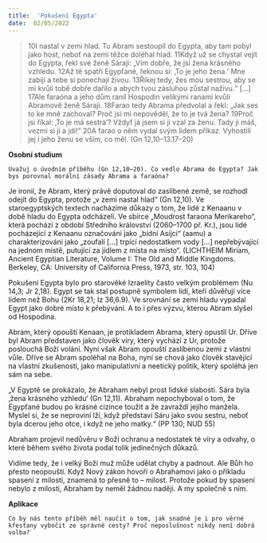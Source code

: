```yaml
---
title:  'Pokušení Egypta'
date:  02/05/2022
---
```


> <p></p>
> 10I nastal v zemi hlad. Tu Abram sestoupil do Egypta, aby tam pobyl jako host, neboť na zemi těžce doléhal hlad. 11Když už se chystal vejít do Egypta, řekl své ženě Sáraji: „Vím dobře, že jsi žena krásného vzhledu. 12Až tě spatří Egypťané, řeknou si: ‚To je jeho žena.‘ Mne zabijí a tebe si ponechají živou. 13Říkej tedy, žes mou sestrou, aby se mi kvůli tobě dobře dařilo a abych tvou zásluhou zůstal naživu.“ […] 17Ale faraóna a jeho dům ranil Hospodin velikými ranami kvůli Abramově ženě Sáraji. 18Farao tedy Abrama předvolal a řekl: „Jak ses to ke mně zachoval? Proč jsi mi nepověděl, že to je tvá žena? 19Proč jsi říkal: ‚To je má sestra‘? Vždyť já jsem si ji vzal za ženu. Tady ji máš, vezmi si ji a jdi!“ 20A farao o něm vydal svým lidem příkaz. Vyhostili jej i jeho ženu se vším, co měl. (Gn 12,10–13.17–20)

**Osobní studium**

`Uvažuj o úvodním příběhu (Gn 12,10–20). Co vedlo Abrama do Egypta? Jak bys porovnal morální zásady Abrama a faraóna?`

Je ironií, že Abram, který právě doputoval do zaslíbené země, se rozhodl odejít do Egypta, protože „v zemi nastal hlad“ (Gn 12,10). Ve staroegyptských textech nacházíme důkazy o tom, že lidé z Kenaanu v době hladu do Egypta odcházeli. Ve sbírce „Moudrost faraona Merikareho“, která pochází z období Středního království (2060–1700 př. Kr.), jsou lidé pocházející z Kenaanu označováni jako „bídní Asijci“ (aamu) a charakterizováni jako „zoufalí […] trpící nedostatkem vody […] nepřebývající na jednom místě, putující za jídlem z místa na místo“. (LICHTHEIM Miriam, Ancient Egyptian Literature, Volume I: The Old and Middle Kingdoms. Berkeley, CA: University of California Press, 1973, str. 103, 104)

Pokušení Egypta bylo pro starověké Izraelity často velkým problémem (Nu 14,3; Jr 2,18). Egypt se tak stal postupně symbolem lidí, kteří důvěřují více lidem než Bohu (2Kr 18,21; Iz 36,6.9). Ve srovnání se zemí hladu vypadal Egypt jako dobré místo k přebývání. A to i přes výzvu, kterou Abram slyšel od Hospodina.

Abram, který opouští Kenaan, je protikladem Abrama, který opustil Ur. Dříve byl Abram představen jako člověk víry, který vychází z Ur, protože poslouchá Boží volání. Nyní však Abram opouští zaslíbenou zemi z vlastní vůle. Dříve se Abram spoléhal na Boha, nyní se chová jako člověk stavějící na vlastní zkušenosti, jako manipulativní a neetický politik, který spoléhá jen sám na sebe.

„V Egyptě se prokázalo, že Abraham nebyl prost lidské slabosti. Sára byla ‚žena krásného vzhledu‘ (Gn 12,11). Abraham nepochyboval o tom, že Egypťané budou po krásné cizince toužit a že zavraždí jejího manžela. Myslel si, že se neproviní lží, když představí Sáru jako svou sestru, neboť byla dcerou jeho otce, i když ne jeho matky.“ (PP 130; NUD 55)

Abraham projevil nedůvěru v Boží ochranu a nedostatek té víry a odvahy, o které během svého života podal tolik jedinečných důkazů.

Vidíme tedy, že i velký Boží muž může udělat chyby a padnout. Ale Bůh ho přesto neopouští. Když Nový zákon hovoří o Abrahamovi jako o příkladu spasení z milosti, znamená to přesně to – milost. Protože pokud by spasení nebylo z milosti, Abraham by neměl žádnou naději. A my společně s ním.

**Aplikace**

`Co by nás tento příběh měl naučit o tom, jak snadné je i pro věrné křesťany vybočit ze správné cesty? Proč neposlušnost nikdy není dobrá volba?`